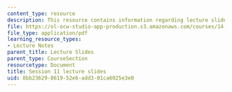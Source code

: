 ```yaml
---
content_type: resource
description: This resource contains information regarding lecture slide 11.
file: https://ol-ocw-studio-app-production.s3.amazonaws.com/courses/14-581-international-economics-i-spring-2013/8bb23629861952e6add301ca6025e3e0_MIT14_581S13_Lecslides11.pdf
file_type: application/pdf
learning_resource_types:
- Lecture Notes
parent_title: Lecture Slides
parent_type: CourseSection
resourcetype: Document
title: Session 11 lecture slides
uid: 8bb23629-8619-52e6-add3-01ca6025e3e0
---
```

